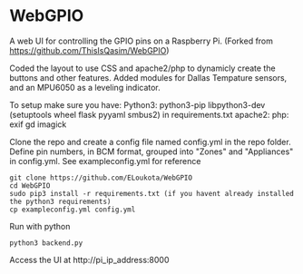 # WebGPIO
A web UI for controlling the GPIO pins on a Raspberry Pi. (Forked from https://github.com/ThisIsQasim/WebGPIO)

Coded the layout to use CSS and apache2/php to dynamicly create the buttons and other features.
Added modules for Dallas Tempature sensors, and an MPU6050 as a leveling indicator.

To setup make sure you have:
Python3:
    python3-pip
    libpython3-dev
    (setuptools
    wheel
    flask
    pyyaml
    smbus2) in requirements.txt
 apache2:
    php:
        exif
        gd
        imagick

    

Clone the repo and create a config file named config.yml in the repo folder. Define pin numbers, in BCM format, grouped into "Zones" and "Appliances" in config.yml. See exampleconfig.yml for reference

    git clone https://github.com/ELoukota/WebGPIO
    cd WebGPIO
    sudo pip3 install -r requirements.txt (if you havent already installed the python3 requirements)
    cp exampleconfig.yml config.yml

Run with python

    python3 backend.py     

Access the UI at http://pi_ip_address:8000
